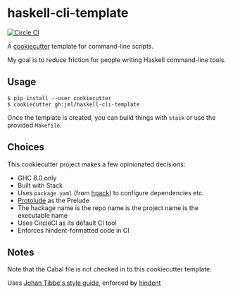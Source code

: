 # haskell-cli-template

[![Circle CI](https://circleci.com/gh/jml/haskell-cli-template/tree/master.svg?style=shield)](https://circleci.com/gh/jml/haskell-cli-template/tree/master)

A [cookiecutter](https://github.com/audreyr/cookiecutter) template for command-line scripts.

My goal is to reduce friction for people writing Haskell command-line tools.

## Usage

```
$ pip install --user cookiecutter
$ cookiecutter gh:jml/haskell-cli-template
```

Once the template is created, you can build things with `stack` or use the
provided `Makefile`.

## Choices

This cookiecutter project makes a few opinionated decisions:

* GHC 8.0 only
* Built with Stack
* Uses `package.yaml` (from [hpack](https://hackage.haskell.org/package/hpack)) to configure dependencies etc.
* [Protolude](https://github.com/sdiehl/protolude) as the Prelude
* The hackage name is the repo name is the project name is the executable name
* Uses CircleCI as its default CI tool
* Enforces hindent-formatted code in CI

## Notes

Note that the Cabal file is not checked in to this cookiecutter template.

Uses [Johan Tibbe's style guide](https://github.com/tibbe/haskell-style-guide/blob/master/haskell-style.md), enforced by [hindent](https://github.com/chrisdone/hindent)
